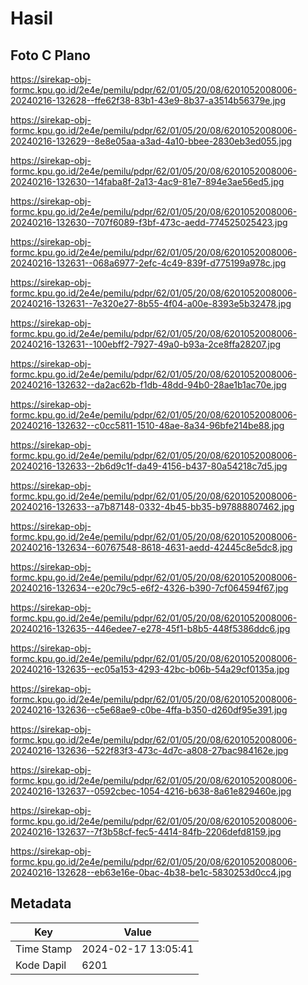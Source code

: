 # Hasil

## Foto C Plano

https://sirekap-obj-formc.kpu.go.id/2e4e/pemilu/pdpr/62/01/05/20/08/6201052008006-20240216-132628--ffe62f38-83b1-43e9-8b37-a3514b56379e.jpg

https://sirekap-obj-formc.kpu.go.id/2e4e/pemilu/pdpr/62/01/05/20/08/6201052008006-20240216-132629--8e8e05aa-a3ad-4a10-bbee-2830eb3ed055.jpg

https://sirekap-obj-formc.kpu.go.id/2e4e/pemilu/pdpr/62/01/05/20/08/6201052008006-20240216-132630--14faba8f-2a13-4ac9-81e7-894e3ae56ed5.jpg

https://sirekap-obj-formc.kpu.go.id/2e4e/pemilu/pdpr/62/01/05/20/08/6201052008006-20240216-132630--707f6089-f3bf-473c-aedd-774525025423.jpg

https://sirekap-obj-formc.kpu.go.id/2e4e/pemilu/pdpr/62/01/05/20/08/6201052008006-20240216-132631--068a6977-2efc-4c49-839f-d775199a978c.jpg

https://sirekap-obj-formc.kpu.go.id/2e4e/pemilu/pdpr/62/01/05/20/08/6201052008006-20240216-132631--7e320e27-8b55-4f04-a00e-8393e5b32478.jpg

https://sirekap-obj-formc.kpu.go.id/2e4e/pemilu/pdpr/62/01/05/20/08/6201052008006-20240216-132631--100ebff2-7927-49a0-b93a-2ce8ffa28207.jpg

https://sirekap-obj-formc.kpu.go.id/2e4e/pemilu/pdpr/62/01/05/20/08/6201052008006-20240216-132632--da2ac62b-f1db-48dd-94b0-28ae1b1ac70e.jpg

https://sirekap-obj-formc.kpu.go.id/2e4e/pemilu/pdpr/62/01/05/20/08/6201052008006-20240216-132632--c0cc5811-1510-48ae-8a34-96bfe214be88.jpg

https://sirekap-obj-formc.kpu.go.id/2e4e/pemilu/pdpr/62/01/05/20/08/6201052008006-20240216-132633--2b6d9c1f-da49-4156-b437-80a54218c7d5.jpg

https://sirekap-obj-formc.kpu.go.id/2e4e/pemilu/pdpr/62/01/05/20/08/6201052008006-20240216-132633--a7b87148-0332-4b45-bb35-b97888807462.jpg

https://sirekap-obj-formc.kpu.go.id/2e4e/pemilu/pdpr/62/01/05/20/08/6201052008006-20240216-132634--60767548-8618-4631-aedd-42445c8e5dc8.jpg

https://sirekap-obj-formc.kpu.go.id/2e4e/pemilu/pdpr/62/01/05/20/08/6201052008006-20240216-132634--e20c79c5-e6f2-4326-b390-7cf064594f67.jpg

https://sirekap-obj-formc.kpu.go.id/2e4e/pemilu/pdpr/62/01/05/20/08/6201052008006-20240216-132635--446edee7-e278-45f1-b8b5-448f5386ddc6.jpg

https://sirekap-obj-formc.kpu.go.id/2e4e/pemilu/pdpr/62/01/05/20/08/6201052008006-20240216-132635--ec05a153-4293-42bc-b06b-54a29cf0135a.jpg

https://sirekap-obj-formc.kpu.go.id/2e4e/pemilu/pdpr/62/01/05/20/08/6201052008006-20240216-132636--c5e68ae9-c0be-4ffa-b350-d260df95e391.jpg

https://sirekap-obj-formc.kpu.go.id/2e4e/pemilu/pdpr/62/01/05/20/08/6201052008006-20240216-132636--522f83f3-473c-4d7c-a808-27bac984162e.jpg

https://sirekap-obj-formc.kpu.go.id/2e4e/pemilu/pdpr/62/01/05/20/08/6201052008006-20240216-132637--0592cbec-1054-4216-b638-8a61e829460e.jpg

https://sirekap-obj-formc.kpu.go.id/2e4e/pemilu/pdpr/62/01/05/20/08/6201052008006-20240216-132637--7f3b58cf-fec5-4414-84fb-2206defd8159.jpg

https://sirekap-obj-formc.kpu.go.id/2e4e/pemilu/pdpr/62/01/05/20/08/6201052008006-20240216-132628--eb63e16e-0bac-4b38-be1c-5830253d0cc4.jpg


## Metadata

| Key        | Value               |
| ---------- | ------------------- |
| Time Stamp | 2024-02-17 13:05:41 |
| Kode Dapil | 6201                |



